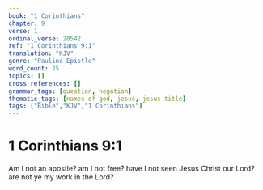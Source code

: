 ```yaml
---
book: "1 Corinthians"
chapter: 9
verse: 1
ordinal_verse: 28542
ref: "1 Corinthians 9:1"
translation: "KJV"
genre: "Pauline Epistle"
word_count: 25
topics: []
cross_references: []
grammar_tags: [question, negation]
thematic_tags: [names-of-god, jesus, jesus-title]
tags: ["Bible","KJV","1 Corinthians"]
---
```


# 1 Corinthians 9:1

Am I not an apostle? am I not free? have I not seen Jesus Christ our Lord? are not ye my work in the Lord?
